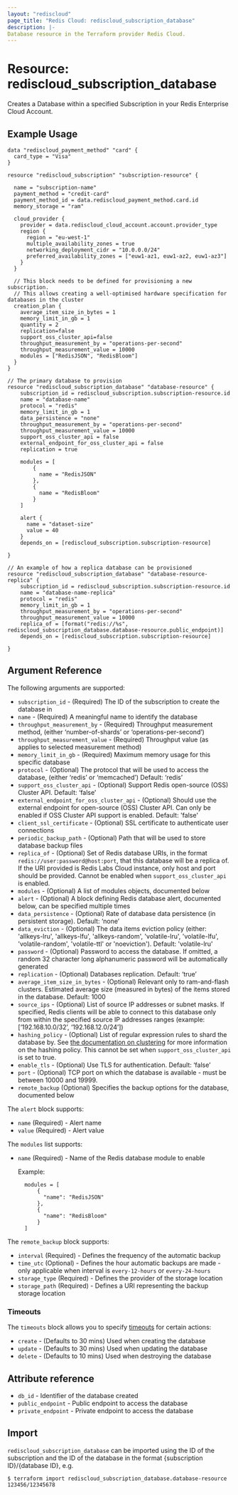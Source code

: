 ```yaml
---
layout: "rediscloud"
page_title: "Redis Cloud: rediscloud_subscription_database"
description: |-
Database resource in the Terraform provider Redis Cloud.
---
```


# Resource: rediscloud_subscription_database

Creates a Database within a specified Subscription in your Redis Enterprise Cloud Account.

## Example Usage

```hcl
data "rediscloud_payment_method" "card" {
  card_type = "Visa"
}

resource "rediscloud_subscription" "subscription-resource" {

  name = "subscription-name"
  payment_method = "credit-card"
  payment_method_id = data.rediscloud_payment_method.card.id
  memory_storage = "ram"

  cloud_provider {
    provider = data.rediscloud_cloud_account.account.provider_type
    region {
      region = "eu-west-1"
      multiple_availability_zones = true
      networking_deployment_cidr = "10.0.0.0/24"
      preferred_availability_zones = ["euw1-az1, euw1-az2, euw1-az3"]
    }
  }

  // This block needs to be defined for provisioning a new subscription.
  // This allows creating a well-optimised hardware specification for databases in the cluster
  creation_plan {
    average_item_size_in_bytes = 1
    memory_limit_in_gb = 1
    quantity = 2
    replication=false
    support_oss_cluster_api=false
    throughput_measurement_by = "operations-per-second"
    throughput_measurement_value = 10000
    modules = ["RedisJSON", "RedisBloom"]
  }
}

// The primary database to provision
resource "rediscloud_subscription_database" "database-resource" {
    subscription_id = rediscloud_subscription.subscription-resource.id
    name = "database-name"
    protocol = "redis"
    memory_limit_in_gb = 1
    data_persistence = "none"
    throughput_measurement_by = "operations-per-second"
    throughput_measurement_value = 10000
    support_oss_cluster_api = false 
    external_endpoint_for_oss_cluster_api = false
    replication = true
   
    modules = [
        {
          name = "RedisJSON"
        },
        {
          name = "RedisBloom"
        }
    ]
    
    alert {
      name = "dataset-size"
      value = 40
    }
    depends_on = [rediscloud_subscription.subscription-resource]

}

// An example of how a replica database can be provisioned
resource "rediscloud_subscription_database" "database-resource-replica" {
    subscription_id = rediscloud_subscription.subscription-resource.id
    name = "database-name-replica"
    protocol = "redis"
    memory_limit_in_gb = 1
    throughput_measurement_by = "operations-per-second"
    throughput_measurement_value = 10000
    replica_of = [format("redis://%s", rediscloud_subscription_database.database-resource.public_endpoint)]
    depends_on = [rediscloud_subscription.subscription-resource]

} 
```

## Argument Reference

The following arguments are supported:

* `subscription_id` - (Required) The ID of the subscription to create the database in
* `name` - (Required) A meaningful name to identify the database
* `throughput_measurement_by` - (Required) Throughput measurement method, (either ‘number-of-shards’ or ‘operations-per-second’)
* `throughput_measurement_value` - (Required) Throughput value (as applies to selected measurement method)
* `memory_limit_in_gb` - (Required) Maximum memory usage for this specific database
* `protocol` - (Optional) The protocol that will be used to access the database, (either ‘redis’ or ‘memcached’) Default: ‘redis’
* `support_oss_cluster_api` - (Optional) Support Redis open-source (OSS) Cluster API. Default: ‘false’
* `external_endpoint_for_oss_cluster_api` - (Optional) Should use the external endpoint for open-source (OSS) Cluster API.
  Can only be enabled if OSS Cluster API support is enabled. Default: 'false'
* `client_ssl_certificate` - (Optional) SSL certificate to authenticate user connections
* `periodic_backup_path` - (Optional) Path that will be used to store database backup files
* `replica_of` - (Optional) Set of Redis database URIs, in the format `redis://user:password@host:port`, that this
  database will be a replica of. If the URI provided is Redis Labs Cloud instance, only host and port should be provided.
  Cannot be enabled when `support_oss_cluster_api` is enabled.
* `modules` - (Optional) A list of modules objects, documented below
* `alert` - (Optional) A block defining Redis database alert, documented below, can be specified multiple times
* `data_persistence` - (Optional) Rate of database data persistence (in persistent storage). Default: ‘none’
* `data_eviction` - (Optional) The data items eviction policy (either: 'allkeys-lru', 'allkeys-lfu', 'allkeys-random', 'volatile-lru', 'volatile-lfu', 'volatile-random', 'volatile-ttl' or 'noeviction'). Default: 'volatile-lru'
* `password` - (Optional) Password to access the database. If omitted, a random 32 character long alphanumeric password will be automatically generated
* `replication` - (Optional) Databases replication. Default: ‘true’
* `average_item_size_in_bytes` - (Optional) Relevant only to ram-and-flash clusters. Estimated average size (measured in bytes)
  of the items stored in the database. Default: 1000
* `source_ips` - (Optional) List of source IP addresses or subnet masks. If specified, Redis clients will be able to connect to this database only from within the specified source IP addresses ranges (example: [‘192.168.10.0/32’, ‘192.168.12.0/24’])
* `hashing_policy` - (Optional) List of regular expression rules to shard the database by. See
  [the documentation on clustering](https://docs.redislabs.com/latest/rc/concepts/clustering/) for more information on the
  hashing policy. This cannot be set when `support_oss_cluster_api` is set to true.
* `enable_tls` - (Optional) Use TLS for authentication. Default: ‘false’
* `port` - (Optional) TCP port on which the database is available - must be between 10000 and 19999.
* `remote_backup` (Optional) Specifies the backup options for the database, documented below

The `alert` block supports:

* `name` (Required) - Alert name
* `value` (Required) - Alert value

The `modules` list supports:

* `name` (Required) - Name of the Redis database module to enable

  Example:
  
  ```hcl
    modules = [
        {
          "name": "RedisJSON"
        },
        {
          "name": "RedisBloom"
        }
    ]
  ```

The `remote_backup` block supports:

* `interval` (Required) - Defines the frequency of the automatic backup
* `time_utc` (Optional) - Defines the hour automatic backups are made - only applicable when interval is `every-12-hours` or `every-24-hours`
* `storage_type` (Required) - Defines the provider of the storage location
* `storage_path` (Required) - Defines a URI representing the backup storage location

### Timeouts

The `timeouts` block allows you to specify [timeouts](https://www.terraform.io/language/resources/syntax#operation-timeouts) for certain actions:

* `create` - (Defaults to 30 mins) Used when creating the database
* `update` - (Defaults to 30 mins) Used when updating the database
* `delete` - (Defaults to 10 mins) Used when destroying the database

## Attribute reference

* `db_id` - Identifier of the database created
* `public_endpoint` - Public endpoint to access the database
* `private_endpoint` - Private endpoint to access the database

## Import
`rediscloud_subscription_database` can be imported using the ID of the subscription and the ID of the database in the format {subscription ID}/{database ID}, e.g.

```
$ terraform import rediscloud_subscription_database.database-resource 123456/12345678
```

